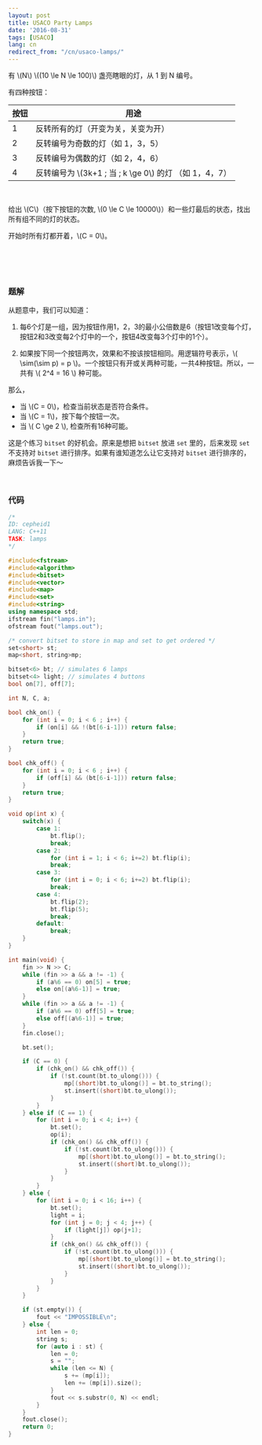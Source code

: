 ```yaml
---
layout: post
title: USACO Party Lamps
date: '2016-08-31'
tags: [USACO]
lang: cn
redirect_from: "/cn/usaco-lamps/"
---
```


有 \\(N\\) \\((10 \le N \le 100)\\) 盏亮瞎眼的灯，从 1 到 N 编号。

有四种按钮：

按钮 | 用途
--- | ---
1 | 反转所有的灯（开变为关，关变为开）
2 | 反转编号为奇数的灯（如 1，3，5）
3 | 反转编号为偶数的灯（如 2，4，6）
4 | 反转编号为 \\(3k+1 \; 当 \; k \ge 0\\) 的灯 （如 1，4，7）

<br>

给出 \\(C\\)（按下按钮的次数, \\(0 \le C \le 10000\\)）和一些灯最后的状态，找出所有组不同的灯的状态。

开始时所有灯都开着，\\(C = 0\\)。
<br>
<br>
<br>
<br>
<br>

### 题解
从题意中，我们可以知道：

1. 每6个灯是一组，因为按钮作用1，2，3的最小公倍数是6（按钮1改变每个灯，按钮2和3改变每2个灯中的一个，按钮4改变每3个灯中的1个）。

2. 如果按下同一个按钮两次，效果和不按该按钮相同。用逻辑符号表示，\\( \sim(\sim p) = p \\)。一个按钮只有开或关两种可能，一共4种按钮。所以，一共有 \\( 2^4 = 16 \\) 种可能。

那么，

- 当 \\(C = 0\\)，检查当前状态是否符合条件。
- 当 \\(C = 1\\)，按下每个按钮一次。
- 当 \\( C \ge 2 \\), 检查所有16种可能。

这是个练习 `bitset` 的好机会。原来是想把 `bitset` 放进 `set` 里的，后来发现 `set` 不支持对 `bitset` 进行排序。如果有谁知道怎么让它支持对 `bitset` 进行排序的，麻烦告诉我一下～

<br>

### 代码
```cpp
/*
ID: cepheid1
LANG: C++11
TASK: lamps
*/

#include<fstream>
#include<algorithm>
#include<bitset>
#include<vector>
#include<map>
#include<set>
#include<string>
using namespace std;
ifstream fin("lamps.in");
ofstream fout("lamps.out");

/* convert bitset to store in map and set to get ordered */
set<short> st;
map<short, string>mp;

bitset<6> bt; // simulates 6 lamps
bitset<4> light; // simulates 4 buttons
bool on[7], off[7];

int N, C, a;

bool chk_on() {
	for (int i = 0; i < 6 ; i++) {
		if (on[i] && !(bt[6-i-1])) return false;
	}
	return true;
}

bool chk_off() {
	for (int i = 0; i < 6 ; i++) {
		if (off[i] && (bt[6-i-1])) return false;
	}
	return true;
}

void op(int x) {
	switch(x) {
		case 1:
			bt.flip();
			break;
		case 2:
			for (int i = 1; i < 6; i+=2) bt.flip(i);
			break;
		case 3:
			for (int i = 0; i < 6; i+=2) bt.flip(i);
			break;
		case 4:
			bt.flip(2);
			bt.flip(5);
			break;
		default:
			break;
	}
}

int main(void) {
	fin >> N >> C;
	while (fin >> a && a != -1) {
	    if (a%6 == 0) on[5] = true;
        else on[(a%6-1)] = true;
	}
	while (fin >> a && a != -1) {
		if (a%6 == 0) off[5] = true;
        else off[(a%6-1)] = true;
	}
	fin.close();

	bt.set();

	if (C == 0) {
		if (chk_on() && chk_off()) {
			if (!st.count(bt.to_ulong())) {
				mp[(short)bt.to_ulong()] = bt.to_string();
				st.insert((short)bt.to_ulong());
			}
		}
	} else if (C == 1) {
		for (int i = 0; i < 4; i++) {
			bt.set();
			op(i);
			if (chk_on() && chk_off()) {
				if (!st.count(bt.to_ulong())) {
					mp[(short)bt.to_ulong()] = bt.to_string();
					st.insert((short)bt.to_ulong());
				}
			}
		}
	} else {
		for (int i = 0; i < 16; i++) {
			bt.set();
			light = i;
			for (int j = 0; j < 4; j++) {
				if (light[j]) op(j+1);
			}
			if (chk_on() && chk_off()) {
				if (!st.count(bt.to_ulong())) {
					mp[(short)bt.to_ulong()] = bt.to_string();
					st.insert((short)bt.to_ulong());
				}
			}
		}
	}

	if (st.empty()) {
		fout << "IMPOSSIBLE\n";
	} else {
		int len = 0;
		string s;
		for (auto i : st) {
			len = 0;
			s = "";
			while (len <= N) {
				s += (mp[i]);
				len += (mp[i]).size();
			}
			fout << s.substr(0, N) << endl;
		}
	}
	fout.close();
	return 0;
}
```
